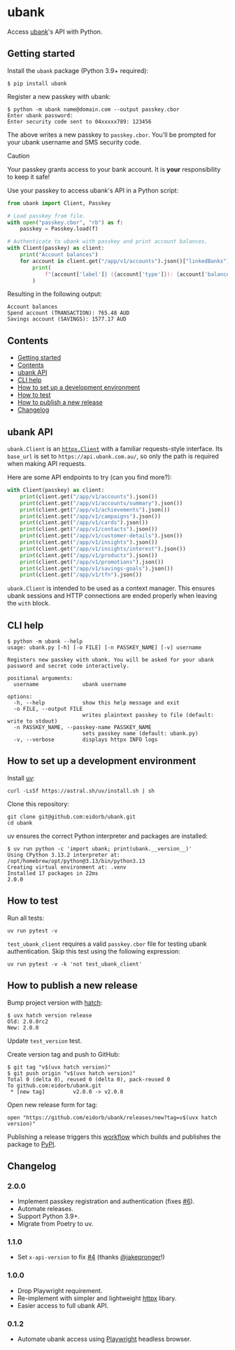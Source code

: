 # ubank

Access [ubank](https://www.ubank.com.au)'s API with Python.


## Getting started

Install the `ubank` package (Python 3.9+ required):

```console
$ pip install ubank
```

Register a new passkey with ubank:

```console
$ python -m ubank name@domain.com --output passkey.cbor
Enter ubank password:
Enter security code sent to 04xxxxx789: 123456
```

The above writes a new passkey to `passkey.cbor`.
You'll be prompted for your ubank username and SMS security code.

> [!CAUTION]
> Your passkey grants access to your bank account.
> It is **your** responsibility to keep it safe!

Use your passkey to access ubank's API in a Python script:

```python
from ubank import Client, Passkey

# Load passkey from file.
with open("passkey.cbor", "rb") as f:
    passkey = Passkey.load(f)

# Authenticate to ubank with passkey and print account balances.
with Client(passkey) as client:
    print("Account balances")
    for account in client.get("/app/v1/accounts").json()["linkedBanks"][0]["accounts"]:
        print(
            f"{account['label']} ({account['type']}): {account['balance']['available']} {account['balance']['currency']}"
        )
```

Resulting in the following output:

```
Account balances
Spend account (TRANSACTION): 765.48 AUD
Savings account (SAVINGS): 1577.17 AUD
```


## Contents

- [Getting started](#getting-started)
- [Contents](#contents)
- [ubank API](#ubank-api)
- [CLI help](#cli-help)
- [How to set up a development environment](#how-to-set-up-a-development-environment)
- [How to test](#how-to-test)
- [How to publish a new release](#how-to-publish-a-new-release)
- [Changelog](#changelog)


## ubank API

`ubank.Client` is an [`httpx.Client`](https://www.python-httpx.org/advanced/clients/)
with a familiar requests-style interface.
Its `base_url` is set to `https://api.ubank.com.au/`, so only the path is required when making API requests.

Here are some API endpoints to try (can you find more?):

```python
with Client(passkey) as client:
    print(client.get("/app/v1/accounts").json())
    print(client.get("/app/v1/accounts/summary").json())
    print(client.get("/app/v1/achievements").json())
    print(client.get("/app/v1/campaigns").json())
    print(client.get("/app/v1/cards").json())
    print(client.get("/app/v1/contacts").json())
    print(client.get("/app/v1/customer-details").json())
    print(client.get("/app/v1/insights").json())
    print(client.get("/app/v1/insights/interest").json())
    print(client.get("/app/v1/products").json())
    print(client.get("/app/v1/promotions").json())
    print(client.get("/app/v1/savings-goals").json())
    print(client.get("/app/v1/tfn").json())
```

`ubank.Client` is intended to be used as a context manager.
This ensures ubank sessions and HTTP connections are ended properly when leaving the `with` block.


## CLI help

```console
$ python -m ubank --help
usage: ubank.py [-h] [-o FILE] [-n PASSKEY_NAME] [-v] username

Registers new passkey with ubank. You will be asked for your ubank password and secret code interactively.

positional arguments:
  username              ubank username

options:
  -h, --help            show this help message and exit
  -o FILE, --output FILE
                        writes plaintext passkey to file (default: write to stdout)
  -n PASSKEY_NAME, --passkey-name PASSKEY_NAME
                        sets passkey name (default: ubank.py)
  -v, --verbose         displays httpx INFO logs
```


## How to set up a development environment

Install [uv](https://docs.astral.sh/uv/):

```shell
curl -LsSf https://astral.sh/uv/install.sh | sh
```

Clone this repository:

```shell
git clone git@github.com:eidorb/ubank.git
cd ubank
```

uv ensures the correct Python interpreter and packages are installed:

```console
$ uv run python -c 'import ubank; print(ubank.__version__)'
Using CPython 3.13.2 interpreter at: /opt/homebrew/opt/python@3.13/bin/python3.13
Creating virtual environment at: .venv
Installed 17 packages in 22ms
2.0.0
```


## How to test

Run all tests:

```shell
uv run pytest -v
```

`test_ubank_client` requires a valid `passkey.cbor` file for testing ubank
authentication.
Skip this test using the following expression:

```shell
uv run pytest -v -k 'not test_ubank_client'
```


## How to publish a new release

Bump project version with [hatch](https://hatch.pypa.io/latest/version/):

```console
$ uvx hatch version release
Old: 2.0.0rc2
New: 2.0.0
```

Update `test_version` test.

Create version tag and push to GitHub:

```console
$ git tag "v$(uvx hatch version)"
$ git push origin "v$(uvx hatch version)"
Total 0 (delta 0), reused 0 (delta 0), pack-reused 0
To github.com:eidorb/ubank.git
 * [new tag]         v2.0.0 -> v2.0.0
```

Open new release form for tag:

```shell
open "https://github.com/eidorb/ubank/releases/new?tag=v$(uvx hatch version)"
```

Publishing a release triggers this [workflow](.github/workflows/workflow.yml)
which builds and publishes the package to [PyPI](https://pypi.org/project/ubank/).


## Changelog

### 2.0.0

- Implement passkey registration and authentication (fixes [#6](https://github.com/eidorb/ubank/issues/6)).
- Automate releases.
- Support Python 3.9+.
- Migrate from Poetry to uv.


### 1.1.0

- Set `x-api-version` to fix [#4](https://github.com/eidorb/ubank/issues/4) (thanks [@jakepronger](https://github.com/jakepronger)!)


### 1.0.0

- Drop Playwright requirement.
- Re-implement with simpler and lightweight [httpx](https://www.python-httpx.org) libary.
- Easier access to full ubank API.


### 0.1.2

- Automate ubank access using [Playwright](https://playwright.dev) headless browser.

